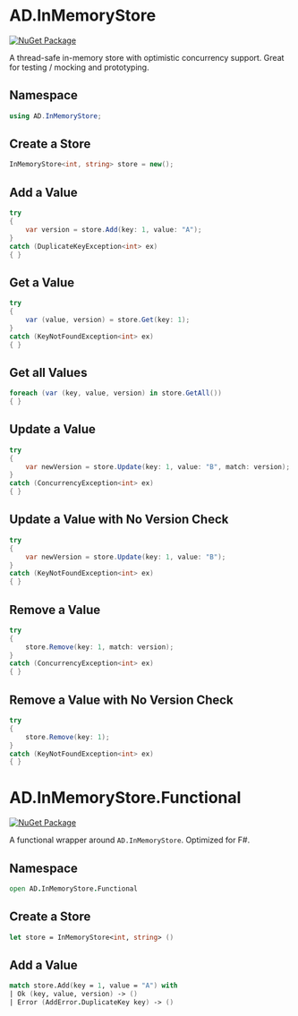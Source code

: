 # AD.InMemoryStore
[![NuGet Package](https://img.shields.io/nuget/v/AndreasDorfer.InMemoryStore.svg)](https://www.nuget.org/packages/AndreasDorfer.InMemoryStore/)

A thread-safe in-memory store with optimistic concurrency support. Great for testing / mocking and prototyping.
## Namespace
```csharp
using AD.InMemoryStore;
```
## Create a Store
```csharp
InMemoryStore<int, string> store = new();
```
## Add a Value
```csharp
try
{
    var version = store.Add(key: 1, value: "A");
}
catch (DuplicateKeyException<int> ex)
{ }
```
## Get a Value
```csharp
try
{
    var (value, version) = store.Get(key: 1);
}
catch (KeyNotFoundException<int> ex)
{ }
```
## Get all Values
```csharp
foreach (var (key, value, version) in store.GetAll())
{ }
```
## Update a Value
```csharp
try
{
    var newVersion = store.Update(key: 1, value: "B", match: version);
}
catch (ConcurrencyException<int> ex)
{ }
```
## Update a Value with No Version Check
```csharp
try
{
    var newVersion = store.Update(key: 1, value: "B");
}
catch (KeyNotFoundException<int> ex)
{ }
```
## Remove a Value
```csharp
try
{
    store.Remove(key: 1, match: version);
}
catch (ConcurrencyException<int> ex)
{ }
```
## Remove a Value with No Version Check
```csharp
try
{
    store.Remove(key: 1);
}
catch (KeyNotFoundException<int> ex)
{ }
```
# AD.InMemoryStore.Functional
[![NuGet Package](https://img.shields.io/nuget/v/AndreasDorfer.InMemoryStore.Functional.svg)](https://www.nuget.org/packages/AndreasDorfer.InMemoryStore.Functional/)

A functional wrapper around `AD.InMemoryStore`. Optimized for F#.
## Namespace
```fsharp
open AD.InMemoryStore.Functional
```
## Create a Store
```fsharp
let store = InMemoryStore<int, string> ()
```
## Add a Value
```fsharp
match store.Add(key = 1, value = "A") with
| Ok (key, value, version) -> ()
| Error (AddError.DuplicateKey key) -> ()
```
